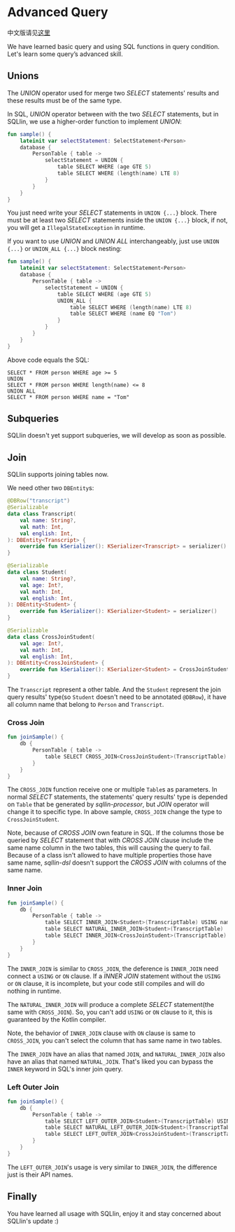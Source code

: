 # Advanced Query

中文版请见[这里](advanced-query-cn.md)

We have learned basic query and using SQL functions in query condition. Let's learn some query’s advanced skill.

## Unions

The _UNION_ operator used for merge two _SELECT_ statements' results and these results must be of the same type.

In SQL, _UNION_ operator between with the two _SELECT_ statements, but in SQLlin, we use a higher-order function to
implement _UNION_:

```kotlin
fun sample() {
    lateinit var selectStatement: SelectStatement<Person>
    database {
        PersonTable { table ->
            selectStatement = UNION {
                table SELECT WHERE (age GTE 5)
                table SELECT WHERE (length(name) LTE 8)
            }
        }
    }
}
```

You just need write your _SELECT_ statements in `UNION {...}` block. There must be at least two _SELECT_ statements
inside the `UNION {...}` block, if not, you will get a `IllegalStateException` in runtime.

If you want to use _UNION_ and _UNION ALL_ interchangeably, just use `UNION {...}` or `UNION_ALL {...}` block nesting:

```kotlin
fun sample() {
    lateinit var selectStatement: SelectStatement<Person>
    database {
        PersonTable { table ->
            selectStatement = UNION {
                table SELECT WHERE (age GTE 5)
                UNION_ALL {
                    table SELECT WHERE (length(name) LTE 8)
                    table SELECT WHERE (name EQ "Tom")
                }
            }
        }
    }
}
```

Above code equals the SQL:

```roomsql
SELECT * FROM person WHERE age >= 5
UNION
SELECT * FROM person WHERE length(name) <= 8
UNION ALL
SELECT * FROM person WHERE name = "Tom"
```

## Subqueries

SQLlin doesn't yet support subqueries, we will develop as soon as possible.

## Join

SQLlin supports joining tables now.

We need other two `DBEntity`s:

```kotlin
@DBRow("transcript")
@Serializable
data class Transcript(
    val name: String?,
    val math: Int,
    val english: Int,
): DBEntity<Transcript> {
    override fun kSerializer(): KSerializer<Transcript> = serializer()
}

@Serializable
data class Student(
    val name: String?,
    val age: Int?,
    val math: Int,
    val english: Int,
): DBEntity<Student> {
    override fun kSerializer(): KSerializer<Student> = serializer()
}

@Serializable
data class CrossJoinStudent(
    val age: Int?,
    val math: Int,
    val english: Int,
): DBEntity<CrossJoinStudent> {
    override fun kSerializer(): KSerializer<Student> = CrossJoinStudent()
}
```

The `Transcript` represent a other table. And the `Student` represent the join query results' type(so `Student`
doesn't need to be annotated `@DBRow`), it have all column name that belong to `Person` and `Transcript`.

### Cross Join

```kotlin
fun joinSample() {
    db {
        PersonTable { table ->
            table SELECT CROSS_JOIN<CrossJoinStudent>(TranscriptTable)
        }
    }
}
```

The `CROSS_JOIN` function receive one or multiple `Table`s as parameters. In normal _SELECT_ statements, the statements' query results' type is
depended on `Table` that be generated by _sqllin-processor_, but _JOIN_ operator will change it to specific type. In above sample, `CROSS_JOIN` change
the type to `CrossJoinStudent`.

Note, because of _CROSS JOIN_ own feature in SQL. If the columns those be queried by _SELECT_ statement that with _CROSS JOIN_ clause include the same
name column in the two tables, this will causing the query to fail. Because of a class isn't allowed to have multiple properties those have same name, _sqllin-dsl_
doesn't support the _CROSS JOIN_ with columns of the same name.

### Inner Join

```kotlin
fun joinSample() {
    db {
        PersonTable { table ->
            table SELECT INNER_JOIN<Student>(TranscriptTable) USING name
            table SELECT NATURAL_INNER_JOIN<Student>(TranscriptTable)
            table SELECT INNER_JOIN<CrossJoinStudent>(TranscriptTable) ON (name EQ TranscriptTable.name)
        }
    }
}
```

The `INNER_JOIN` is similar to `CROSS_JOIN`, the deference is `INNER_JOIN` need connect a `USING` or `ON` clause. If a _INNER JOIN_ statement
without the `USING` or `ON` clause, it is incomplete, but your code still compiles and will do nothing in runtime.

The `NATURAL_INNER_JOIN` will produce a complete _SELECT_ statement(the same with `CROSS_JOIN`). So, you can't add `USING` or `ON` clause to it, this is
guaranteed by the Kotlin compiler.

Note, the behavior of `INNER_JOIN` clause with `ON` clause is same to `CROSS_JOIN`, you can't select the column that has same name in two tables.

The `INNER_JOIN` have an alias that named `JOIN`, and `NATURAL_INNER_JOIN` also have an alias that named `NATURAL_JOIN`. That's liked you can
bypass the `INNER` keyword in SQL's inner join query.


### Left Outer Join

```kotlin
fun joinSample() {
    db {
        PersonTable { table ->
            table SELECT LEFT_OUTER_JOIN<Student>(TranscriptTable) USING name
            table SELECT NATURAL_LEFT_OUTER_JOIN<Student>(TranscriptTable)
            table SELECT LEFT_OUTER_JOIN<CrossJoinStudent>(TranscriptTable) ON (name EQ TranscriptTable.name)
        }
    }
}
```

The `LEFT_OUTER_JOIN`'s usage is very similar to `INNER_JOIN`, the difference just is their API names.

## Finally

You have learned all usage with SQLlin, enjoy it and stay concerned about SQLlin's update :)